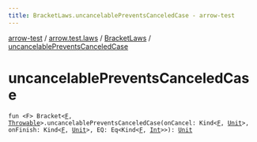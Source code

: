 ```yaml
---
title: BracketLaws.uncancelablePreventsCanceledCase - arrow-test
---
```


[arrow-test](../../index.html) / [arrow.test.laws](../index.html) / [BracketLaws](index.html) / [uncancelablePreventsCanceledCase](./uncancelable-prevents-canceled-case.html)

# uncancelablePreventsCanceledCase

`fun <F> Bracket<`[`F`](uncancelable-prevents-canceled-case.html#F)`, `[`Throwable`](https://kotlinlang.org/api/latest/jvm/stdlib/kotlin/-throwable/index.html)`>.uncancelablePreventsCanceledCase(onCancel: Kind<`[`F`](uncancelable-prevents-canceled-case.html#F)`, `[`Unit`](https://kotlinlang.org/api/latest/jvm/stdlib/kotlin/-unit/index.html)`>, onFinish: Kind<`[`F`](uncancelable-prevents-canceled-case.html#F)`, `[`Unit`](https://kotlinlang.org/api/latest/jvm/stdlib/kotlin/-unit/index.html)`>, EQ: Eq<Kind<`[`F`](uncancelable-prevents-canceled-case.html#F)`, `[`Int`](https://kotlinlang.org/api/latest/jvm/stdlib/kotlin/-int/index.html)`>>): `[`Unit`](https://kotlinlang.org/api/latest/jvm/stdlib/kotlin/-unit/index.html)